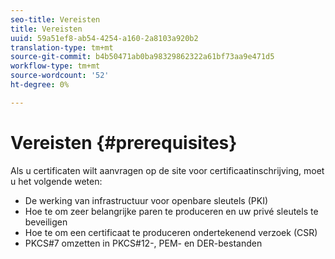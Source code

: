 ```yaml
---
seo-title: Vereisten
title: Vereisten
uuid: 59a51ef8-ab54-4254-a160-2a8103a920b2
translation-type: tm+mt
source-git-commit: b4b50471ab0ba98329862322a61bf73aa9e471d5
workflow-type: tm+mt
source-wordcount: '52'
ht-degree: 0%

---
```



# Vereisten {#prerequisites}

Als u certificaten wilt aanvragen op de site voor certificaatinschrijving, moet u het volgende weten:

* De werking van infrastructuur voor openbare sleutels (PKI)
* Hoe te om zeer belangrijke paren te produceren en uw privé sleutels te beveiligen
* Hoe te om een certificaat te produceren ondertekenend verzoek (CSR)
* PKCS#7 omzetten in PKCS#12-, PEM- en DER-bestanden